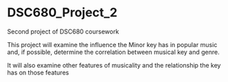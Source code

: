 # DSC680_Project_2
Second project of DSC680  coursework

This project will examine the influence the Minor key has in popular music and, if possible, determine the correlation between 
musical key and genre. 

It will also examine other features of musicality and the relationship the key has on those features
